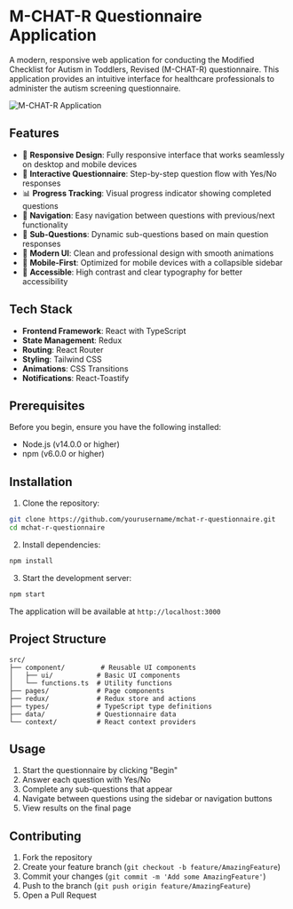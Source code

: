 # M-CHAT-R Questionnaire Application

A modern, responsive web application for conducting the Modified Checklist for Autism in Toddlers, Revised (M-CHAT-R) questionnaire. This application provides an intuitive interface for healthcare professionals to administer the autism screening questionnaire.

![M-CHAT-R Application](screenshots/app-preview.png)

## Features

- 📱 **Responsive Design**: Fully responsive interface that works seamlessly on desktop and mobile devices
- 🎯 **Interactive Questionnaire**: Step-by-step question flow with Yes/No responses
- 📊 **Progress Tracking**: Visual progress indicator showing completed questions
- 🔄 **Navigation**: Easy navigation between questions with previous/next functionality
- 📝 **Sub-Questions**: Dynamic sub-questions based on main question responses
- 🎨 **Modern UI**: Clean and professional design with smooth animations
- 📱 **Mobile-First**: Optimized for mobile devices with a collapsible sidebar
- 🌈 **Accessible**: High contrast and clear typography for better accessibility

## Tech Stack

- **Frontend Framework**: React with TypeScript
- **State Management**: Redux
- **Routing**: React Router
- **Styling**: Tailwind CSS
- **Animations**: CSS Transitions
- **Notifications**: React-Toastify

## Prerequisites

Before you begin, ensure you have the following installed:
- Node.js (v14.0.0 or higher)
- npm (v6.0.0 or higher)

## Installation

1. Clone the repository:
```bash
git clone https://github.com/yourusername/mchat-r-questionnaire.git
cd mchat-r-questionnaire
```

2. Install dependencies:
```bash
npm install
```

3. Start the development server:
```bash
npm start
```

The application will be available at `http://localhost:3000`

## Project Structure

```
src/
├── component/         # Reusable UI components
│   ├── ui/           # Basic UI components
│   └── functions.ts  # Utility functions
├── pages/            # Page components
├── redux/            # Redux store and actions
├── types/            # TypeScript type definitions
├── data/             # Questionnaire data
└── context/          # React context providers
```

## Usage

1. Start the questionnaire by clicking "Begin"
2. Answer each question with Yes/No
3. Complete any sub-questions that appear
4. Navigate between questions using the sidebar or navigation buttons
5. View results on the final page

## Contributing

1. Fork the repository
2. Create your feature branch (`git checkout -b feature/AmazingFeature`)
3. Commit your changes (`git commit -m 'Add some AmazingFeature'`)
4. Push to the branch (`git push origin feature/AmazingFeature`)
5. Open a Pull Request

